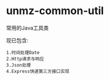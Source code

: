 # unmz-common-util
常用的Java工具类

现已包含:

    1.时间处理Date
    2.Http请求与响应
    3.Json处理
    4.Express快递第三方接口实现
